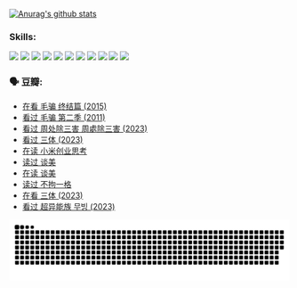 
[![Anurag's github stats](https://github-readme-stats.vercel.app/api?username=w940853815)](https://github.com/anuraghazra/github-readme-stats)

### Skills:

<code><img height="32" src="https://cdn.jsdelivr.net/npm/simple-icons@v5/icons/python.svg"></code>
<code><img height="32" src="https://cdn.jsdelivr.net/npm/simple-icons@v5/icons/javascript.svg"></code>
<code><img height="32" src="https://cdn.jsdelivr.net/npm/simple-icons@v5/icons/django.svg"></code>
<code><img height="32" src="https://cdn.jsdelivr.net/npm/simple-icons@v5/icons/flask.svg"></code>
<code><img height="32" src="https://cdn.jsdelivr.net/npm/simple-icons@v5/icons/vuetify.svg"></code>
<code><img height="32" src="https://cdn.jsdelivr.net/npm/simple-icons@v5/icons/git.svg"></code>
<code><img height="32" src="https://cdn.jsdelivr.net/npm/simple-icons@v5/icons/docker.svg"></code>
<code><img height="32" src="https://cdn.jsdelivr.net/npm/simple-icons@v5/icons/postgresql.svg"></code>
<code><img height="32" src="https://cdn.jsdelivr.net/npm/simple-icons@v5/icons/elasticsearch.svg"></code>
<code><img height="32" src="https://cdn.jsdelivr.net/npm/simple-icons@v5/icons/macos.svg"></code>
<code><img height="32" src="https://cdn.jsdelivr.net/npm/simple-icons@v5/icons/linux.svg"></code>

### 🗣 豆瓣:

<!-- DOUBAN-ACTIVITIES:START -->
- [在看 毛骗 终结篇‎ (2015)](https://www.douban.com/people/136069238/status/4581971924/?_i=13723391)
- [看过 毛骗 第二季‎ (2011)](https://www.douban.com/people/136069238/status/4581971810/?_i=13723391)
- [看过 周处除三害 周處除三害‎ (2023)](https://www.douban.com/people/136069238/status/4575646701/?_i=13723391)
- [看过 三体‎ (2023)](https://www.douban.com/people/136069238/status/4574263039/?_i=13723391)
- [在读 小米创业思考](https://www.douban.com/people/136069238/status/4572047905/?_i=13723391)
- [读过 谈美](https://www.douban.com/people/136069238/status/4572047629/?_i=13723391)
- [在读 谈美](https://www.douban.com/people/136069238/status/4560861771/?_i=13723391)
- [读过 不拘一格](https://www.douban.com/people/136069238/status/4560861445/?_i=13723391)
- [在看 三体‎ (2023)](https://www.douban.com/people/136069238/status/4558185093/?_i=13723391)
- [看过 超异能族 무빙‎ (2023)](https://www.douban.com/people/136069238/status/4556824186/?_i=13723391)
<!-- DOUBAN-ACTIVITIES:END -->


![Snake animation](https://raw.githubusercontent.com/w940853815/w940853815/output/github-contribution-grid-snake.svg)

<!--
**w940853815/w940853815** is a ✨ _special_ ✨ repository because its `README.md` (this file) appears on your GitHub profile.

Here are some ideas to get you started:

- 🔭 I’m currently working on ...
- 🌱 I’m currently learning ...
- 👯 I’m looking to collaborate on ...
- 🤔 I’m looking for help with ...
- 💬 Ask me about ...
- 📫 How to reach me: ...
- 😄 Pronouns: ...
- ⚡ Fun fact: ...
-->
